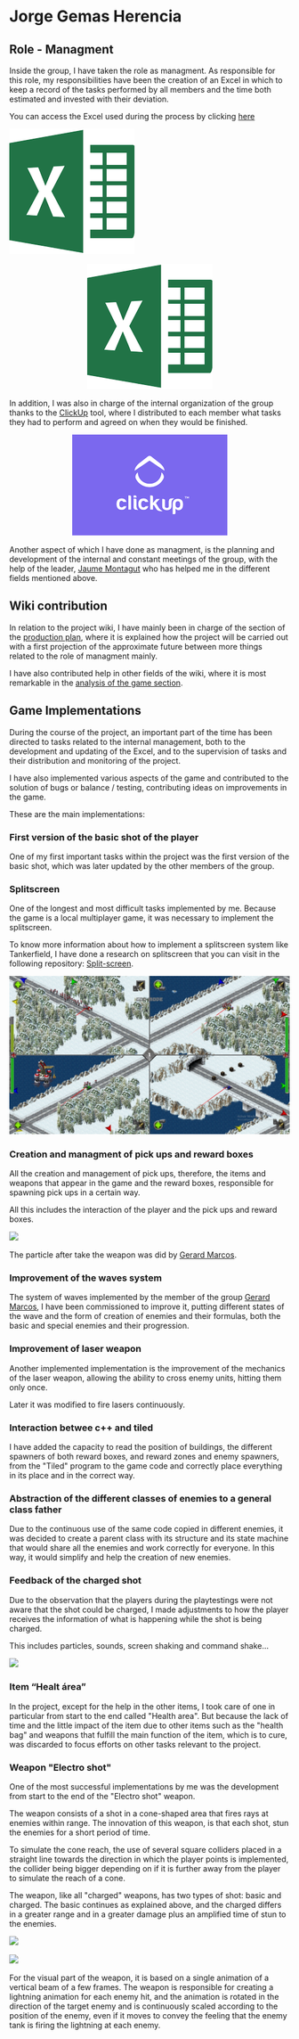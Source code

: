 # Jorge Gemas Herencia

## Role - Managment

Inside the group, I have taken the role as managment. As responsible for this role, my responsibilities have been the creation of an Excel in which to keep a record of the tasks performed by all members and the time both estimated and invested with their deviation.

You can access the Excel used during the process by clicking [here](https://docs.google.com/spreadsheets/d/113tm7NAg_KK83d1rDMhxiy8_wCKlocxPwiix-iR6Y-M/edit?usp=sharing)

![Credits Menu](https://github.com/gamificalostudio/Tankerfield/blob/master/docs/Jorge_Contributions_doc/Excel_image.png?raw=true)

<p align="center">
  <img src="https://github.com/gamificalostudio/Tankerfield/blob/master/docs/Jorge_Contributions_doc/Excel_image.png">
</p>

In addition, I was also in charge of the internal organization of the group thanks to the [ClickUp](https://clickup.com/) tool, where I distributed to each member what tasks they had to perform and agreed on when they would be finished.


<p align="center">
  <img src="https://github.com/gamificalostudio/Tankerfield/blob/master/docs/Jorge_Contributions_doc/ClickUp_image.png">
</p>

Another aspect of which I have done as managment, is the planning and development of the internal and constant meetings of the group, with the help of the leader, [Jaume Montagut](https://github.com/JaumeMontagut) who has helped me in the different fields mentioned above.

## Wiki contribution

In relation to the project wiki, I have mainly been in charge of the section of the [production plan](https://github.com/gamificalostudio/Tankerfield/wiki/Production-Plan), where it is explained how the project will be carried out with a first projection of the approximate future between more things related to the role of managment mainly.

I have also contributed help in other fields of the wiki, where it is most remarkable in the [analysis of the game section](https://github.com/gamificalostudio/Tankerfield/wiki/General-analysis-of-the-original-game).
 
## Game Implementations

During the course of the project, an important part of the time has been directed to tasks related to the internal management, both to the development and updating of the Excel, and to the supervision of tasks and their distribution and monitoring of the project. 

I have also implemented various aspects of the game and contributed to the solution of bugs or balance / testing, contributing ideas on improvements in the game.

These are the main implementations:

### First version of the basic shot of the player
One of my first important tasks within the project was the first version of the basic shot, which was later updated by the other members of the group.

### Splitscreen
One of the longest and most difficult tasks implemented by me. Because the game is a local multiplayer game, it was necessary to implement the splitscreen. 

To know more information about how to implement a splitscreen system like Tankerfield, I have done a research on splitscreen that you can visit in the following repository: [Split-screen](https://github.com/jorgegh2/Split-screen).

![](https://github.com/gamificalostudio/Tankerfield/blob/master/docs/Jorge_Contributions_doc/Split_screen.jpg)

### Creation and managment of pick ups and reward boxes
All the creation and management of pick ups, therefore, the items and weapons that appear in the game and the reward boxes, responsible for spawning pick ups in a certain way.

All this includes the interaction of the player and the pick ups and reward boxes.

![](https://github.com/gamificalostudio/Tankerfield/blob/master/docs/Jorge_Contributions_doc/Reward_bobex_and_pick_ups.gif)

The particle after take the weapon was did by [Gerard Marcos](https://github.com/vsRushy).

### Improvement of the waves system
The system of waves implemented by the member of the group [Gerard Marcos](https://github.com/vsRushy), I have been commissioned to improve it, putting different states of the wave and the form of creation of enemies and their formulas, both the basic and special enemies and their progression.

### Improvement of laser weapon
Another implemented implementation is the improvement of the mechanics of the laser weapon, allowing the ability to cross enemy units, hitting them only once.

Later it was modified to fire lasers continuously.

### Interaction betwee c++ and tiled
I have added the capacity to read the position of buildings, the different spawners of both reward boxes, and reward zones and enemy spawners, from the "Tiled" program to the game code and correctly place everything in its place and in the correct way.

### Abstraction of the different classes of enemies to a general class father
Due to the continuous use of the same code copied in different enemies, it was decided to create a parent class with its structure and its state machine that would share all the enemies and work correctly for everyone. In this way, it would simplify and help the creation of new enemies.

### Feedback of the charged shot
Due to the observation that the players during the playtestings were not aware that the shot could be charged, I made adjustments to how the player receives the information of what is happening while the shot is being charged. 

This includes particles, sounds, screen shaking and command shake...

![](https://github.com/gamificalostudio/Tankerfield/blob/master/docs/Jorge_Contributions_doc/Feedback_charged_shot.gif)

### Item “Healt área”
In the project, except for the help in the other items, I took care of one in particular from start to the end called "Health area". But because the lack of time and the little impact of the item due to other items such as the "health bag" and weapons that fulfill the main function of the item, which is to cure, was discarded to focus efforts on other tasks relevant to the project.

### Weapon "Electro shot"
One of the most successful implementations by me was the development from start to the end of the "Electro shot" weapon.

The weapon consists of a shot in a cone-shaped area that fires rays at enemies within range. The innovation of this weapon, is that each shot, stun the enemies for a short period of time.

To simulate the cone reach, the use of several square colliders placed in a straight line towards the direction in which the player points is implemented, the collider being bigger depending on if it is further away from the player to simulate the reach of a cone.

The weapon, like all "charged" weapons, has two types of shot: basic and charged. The basic continues as explained above, and the charged differs in a greater range and in a greater damage plus an amplified time of stun to the enemies.

![](https://github.com/gamificalostudio/Tankerfield/blob/master/docs/Jorge_Contributions_doc/Electro_shot_basic.gif)

![](https://github.com/gamificalostudio/Tankerfield/blob/master/docs/Jorge_Contributions_doc/Electro_shot_charged.gif)

For the visual part of the weapon, it is based on a single animation of a vertical beam of a few frames. The weapon is responsible for creating a lightning animation for each enemy hit, and the animation is rotated in the direction of the target enemy and is continuously scaled according to the position of the enemy, even if it moves to convey the feeling that the enemy tank is firing the lightning at each enemy.
